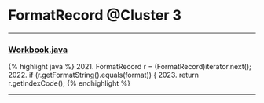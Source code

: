 # FormatRecord @Cluster 3

***

### [Workbook.java](https://searchcode.com/codesearch/view/15642358/)
{% highlight java %}
2021.   FormatRecord r = (FormatRecord)iterator.next();
2022.   if (r.getFormatString().equals(format)) {
2023. return r.getIndexCode();
{% endhighlight %}

***

